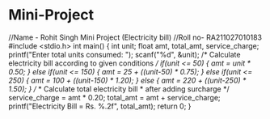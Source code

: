 # Mini-Project
//Name - Rohit Singh              Mini Project (Electricity bill)
//Roll no- RA211027010183
#include <stdio.h>
int main()
{
    int unit;
    float amt, total_amt, service_charge;
    printf("Enter total units consumed: ");
    scanf("%d", &unit);
    /* Calculate electricity bill according to given conditions */
    if(unit <= 50)
    {
        amt = unit * 0.50;
    }
    else if(unit <= 150)
    {
        amt = 25 + ((unit-50) * 0.75);
    }
    else if(unit <= 250)
    {
        amt = 100 + ((unit-150) * 1.20);
    }
    else
    {
        amt = 220 + ((unit-250) * 1.50);
    }
     /*
     * Calculate total electricity bill
     * after adding surcharge */
    service_charge = amt * 0.20;
    total_amt  = amt + service_charge;
    printf("Electricity Bill = Rs. %.2f", total_amt);
    return 0;
}
